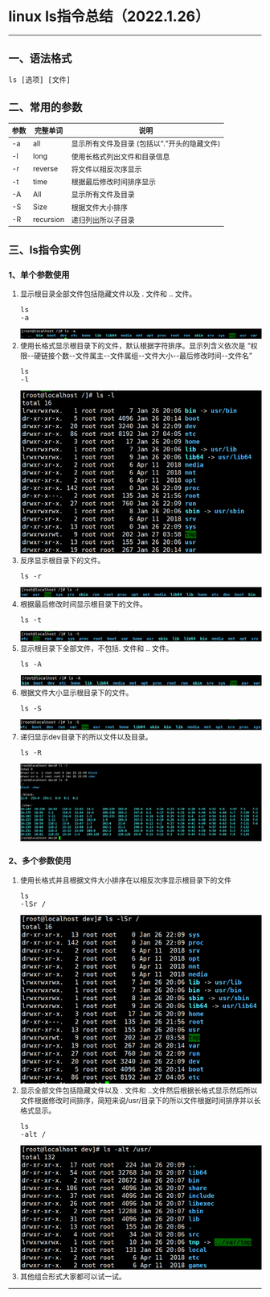 # linux ls指令总结（2022.1.26）
---
## 一、语法格式
<pre>ls [选项] [文件]</pre>

## 二、常用的参数
| 参数 | 完整单词 | 说明 |
|----|----|----|
| -a | all | 显示所有文件及目录 (包括以“.”开头的隐藏文件) |
| -l | long | 使用长格式列出文件和目录信息 |
| -r | reverse | 将文件以相反次序显示 |
| -t | time | 根据最后修改时间排序显示 |
| -A | All | 显示所有文件及目录 |
| -S | Size | 根据文件大小排序 |
| -R | recursion |递归列出所以子目录 |

## 三、ls指令实例
### 1、单个参数使用
1. 显示根目录全部文件包括隐藏文件以及 . 文件和 .. 文件。<pre>ls -a</pre>![a](res/ls/a.png)<br/>
2. 使用长格式显示根目录下的文件，默认根据字符排序。显示列含义依次是 “权限--硬链接个数--文件属主--文件属组--文件大小--最后修改时间--文件名”<pre>ls -l</pre>![l](res/ls/l.png)<br/>
3. 反序显示根目录下的文件。<pre>ls -r</pre>![r](res/ls/r.png)<br/>
4. 根据最后修改时间显示根目录下的文件。<pre>ls -t</pre>![t](res/ls/t.png)<br/>
5. 显示根目录下全部文件，不包括. 文件和 .. 文件。<pre>ls -A</pre>![Aa](res/ls/Aa.png)<br/>
6. 根据文件大小显示根目录下的文件。<pre>ls -S</pre>![S](res/ls/S.png)<br/>
7. 递归显示dev目录下的所以文件以及目录。<pre>ls -R</pre>![Rr](res/ls/Rr.png)<br/>

### 2、多个参数使用
1. 使用长格式并且根据文件大小排序在以相反次序显示根目录下的文件<pre>ls -lSr /</pre>![lSr](res/ls/lSr.png)<br/>
2. 显示全部文件包括隐藏文件以及 . 文件和 ..文件然后根据长格式显示然后所以文件根据修改时间排序，简短来说/usr/目录下的所以文件根据时间排序并以长格式显示。<pre>ls -alt /</pre>![alt](res/ls/alt.png)<br/>
3. 其他组合形式大家都可以试一试。
---